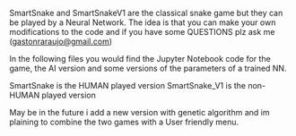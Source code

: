 SmartSnake and SmartSnakeV1 are the classical snake game but they can be played by a Neural Network. 
The idea is that you can make your own modifications to the code and if you have some QUESTIONS plz ask me (gastonraraujo@gmail.com)

In the following files you would find the Jupyter Notebook code for the game,
the AI version and some versions of the parameters of a trained NN.

SmartSnake is the HUMAN played version
SmartSnake_V1 is the non-HUMAN played version

May be in the future i add a new version with genetic algorithm and 
im plaining to combine the two games with a User friendly menu.
